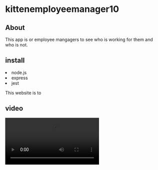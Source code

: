 # kittenemployeemanager10

## About
<p> This app is or employee mangagers to see who is working for them and who is not.</p>

## install
<li>node.js</li>
<li>express</li>
<li>jest</li>
<p> This website is to </p>

## video 
<video src="https://vimeo.com/676588229"></video>